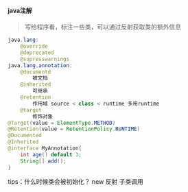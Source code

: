 #### java注解

> 写给程序看，标注一些类，可以通过反射获取类的额外信息

```java
java.lang:
	@override
	@deprecated
	@supresswarnings
java.lang.annotation:
	@documentd
		被文档
	@inherited
		可继承
	@retention
		作用域 source < class < runtime 多用runtime
	@target
		修饰对象
@Target(value = ElementType.METHOD)
@Retention(value = RetentionPolicy.RUNTIME)
@Documented
@Inherited
@interface MyAnnotation{
    int age() default 3;
    String[] add();
}
```

tips：什么时候类会被初始化？ new 反射 子类调用